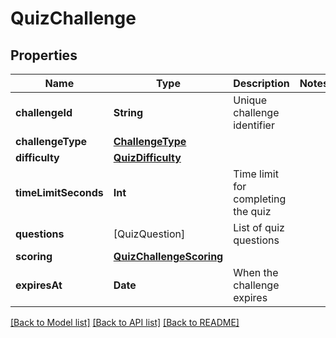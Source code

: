 # QuizChallenge

## Properties
Name | Type | Description | Notes
------------ | ------------- | ------------- | -------------
**challengeId** | **String** | Unique challenge identifier |
**challengeType** | [**ChallengeType**](ChallengeType.md) |  |
**difficulty** | [**QuizDifficulty**](QuizDifficulty.md) |  |
**timeLimitSeconds** | **Int** | Time limit for completing the quiz |
**questions** | [QuizQuestion] | List of quiz questions |
**scoring** | [**QuizChallengeScoring**](QuizChallengeScoring.md) |  |
**expiresAt** | **Date** | When the challenge expires |

[[Back to Model list]](../README.md#documentation-for-models) [[Back to API list]](../README.md#documentation-for-api-endpoints) [[Back to README]](../README.md)
